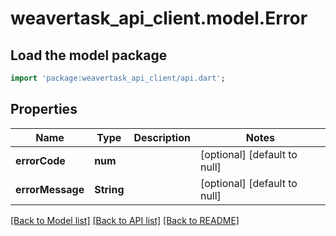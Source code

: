 # weavertask_api_client.model.Error

## Load the model package
```dart
import 'package:weavertask_api_client/api.dart';
```

## Properties
Name | Type | Description | Notes
------------ | ------------- | ------------- | -------------
**errorCode** | **num** |  | [optional] [default to null]
**errorMessage** | **String** |  | [optional] [default to null]

[[Back to Model list]](../README.md#documentation-for-models) [[Back to API list]](../README.md#documentation-for-api-endpoints) [[Back to README]](../README.md)


